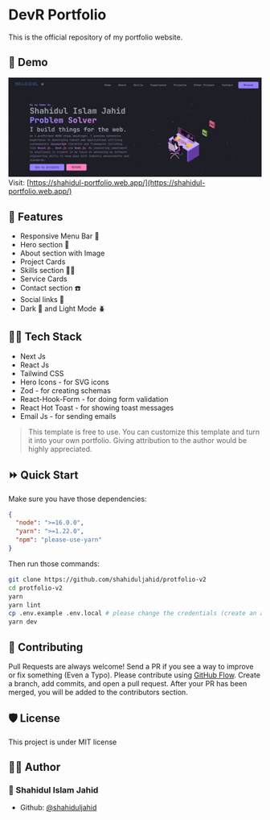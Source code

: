 # DevR Portfolio

This is the official repository of my portfolio website.

## 🚀 Demo

![DevR portfolio demo](demo/demo.png)
Visit: [https://shahidul-portfolio.web.app/](https://shahidul-portfolio.web.app/)

## 🧐 Features

- Responsive Menu Bar 📃
- Hero section 🦸
- About section with Image
- Project Cards
- Skills section 🧑‍💻
- Service Cards
- Contact section ☎️
- Social links 🔗
- Dark 🌙 and Light Mode 🪲

## 🧑‍💻 Tech Stack

- Next Js
- React Js
- Tailwind CSS
- Hero Icons - for SVG icons
- Zod - for creating schemas
- React-Hook-Form - for doing form validation
- React Hot Toast - for showing toast messages
- Email Js - for sending emails

> This template is free to use. You can customize this template and turn it into your own portfolio. Giving attribution to the author would be highly appreciated.

## ⏩ Quick Start

Make sure you have those dependencies:

```json
{
  "node": ">=16.0.0",
  "yarn": ">=1.22.0",
  "npm": "please-use-yarn"
}
```

Then run those commands:

```bash
git clone https://github.com/shahiduljahid/protfolio-v2
cd protfolio-v2
yarn
yarn lint
cp .env.example .env.local # please change the credentials (create an account here: http://www.emailjs.com)
yarn dev
```

## 🍰 Contributing

Pull Requests are always welcome! Send a PR if you see a way to improve or fix something (Even a Typo). Please contribute using [GitHub Flow](http://guides.github.com/introduction/flow). Create a branch, add commits, and open a pull request. After your PR has been merged, you will be added to the contributors section.

## 🛡️ License

This project is under MIT license

## 👨‍💻 Author

### 👤 Shahidul Islam Jahid

- Github: [@shahiduljahid](https://github.com/shahiduljahid)
